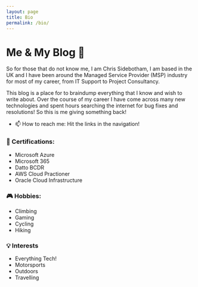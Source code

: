 ```yaml
---
layout: page
title: Bio
permalink: /bio/
---
```


# Me & My Blog 👋

So for those that do not know me, I am Chris Sidebotham, I am based in the UK and I have been around the Managed Service Provider (MSP) industry for most of my career, from IT Support to Project Consultancy. 

This blog is a place for to braindump everything that I know and wish to write about. Over the course of my career I have come across many new technologies and spent hours searching the internet for bug fixes and resolutions! So this is me giving something back!  

- 📫 How to reach me: Hit the links in the navigation!

### 📜 Certifications: 
- Microsoft Azure 
- Microsoft 365
- Datto BCDR
- AWS Cloud Practioner
- Oracle Cloud Infrastructure

### 🎮 Hobbies: 
- Climbing 
- Gaming 
- Cycling 
- Hiking

### 💡 Interests
- Everything Tech! 
- Motorsports
- Outdoors
- Travelling  